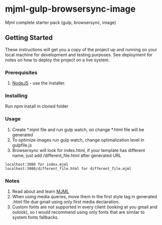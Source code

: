 # mjml-gulp-browsersync-image

Mjml complete starter pack (gulp, browsersync, image)

## Getting Started

These instructions will get you a copy of the project up and running on your local machine for development and testing purposes. See deployment for notes on how to deploy the project on a live system.

### Prerequisites

1. [NodeJS](http://nodejs.org) - use the installer.

### Installing

Run npm install in cloned folder

### Usage

1. Create *.mjml file and run gulp watch, on change *.html file will be generated
2. To optimize images run gulp watch, change optimalization level in gulpfile.js
3. Browsersync will look for index.html, if your template has different name, just add /different_file.html after generated URL

```
localhost:3000 for index.mjml
localhost:3000/different_file.html for different_file.mjml
```

### Notes
1. Read about and learn [MJML](https://mjml.io/documentation/)
2. When using media queries, move them in the first style tag in generated .html file due gmail using only first media declaration.
3. Custom fonts are not supported in every client (looking at you gmail and oulook), so I would recommend using only fonts that are similar to system fonts fallbacks.
